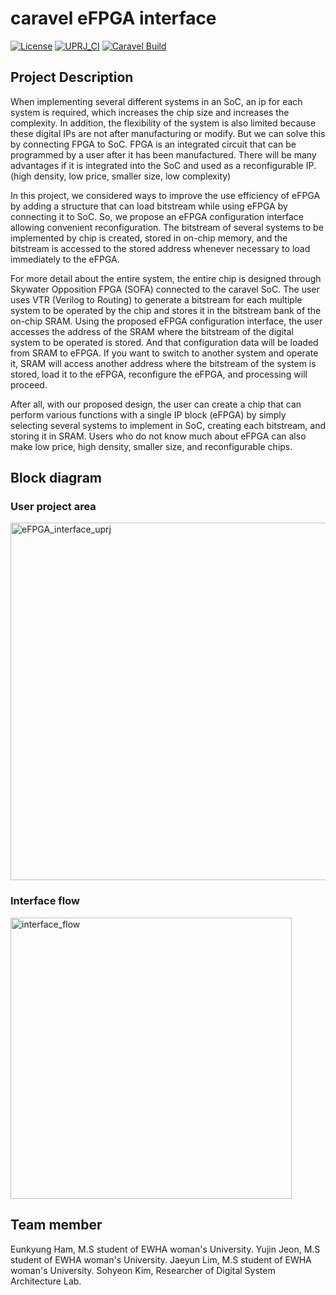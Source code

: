 # caravel eFPGA interface
[![License](https://img.shields.io/badge/License-Apache%202.0-blue.svg)](https://opensource.org/licenses/Apache-2.0) [![UPRJ_CI](https://github.com/efabless/caravel_project_example/actions/workflows/user_project_ci.yml/badge.svg)](https://github.com/efabless/caravel_project_example/actions/workflows/user_project_ci.yml) [![Caravel Build](https://github.com/efabless/caravel_project_example/actions/workflows/caravel_build.yml/badge.svg)](https://github.com/efabless/caravel_project_example/actions/workflows/caravel_build.yml)

## Project Description
When implementing several different systems in an SoC, an ip for each system is required, which increases the chip size and increases the complexity.
In addition, the flexibility of the system is also limited because these digital IPs are not after manufacturing or modify.
But we can solve this by connecting FPGA to SoC.
FPGA is an integrated circuit that can be programmed by a user after it has been manufactured.
There will be many advantages if it is integrated into the SoC and used as a reconfigurable IP. (high density, low price, smaller size, low complexity)

In this project, we considered ways to improve the use efficiency of eFPGA by adding a structure that can load bitstream while using eFPGA by connecting it to SoC.
So, we propose an eFPGA configuration interface allowing convenient reconfiguration.
The bitstream of several systems to be implemented by chip is created, stored in on-chip memory, and the bitstream is accessed to the stored address whenever necessary to load immediately to the eFPGA.

For more detail about the entire system, the entire chip is designed through Skywater Opposition FPGA (SOFA) connected to the caravel SoC.
The user uses VTR (Verilog to Routing) to generate a bitstream for each multiple system to be operated by the chip and stores it in the bitstream bank of the on-chip SRAM.
Using the proposed eFPGA configuration interface, the user accesses the address of the SRAM where the bitstream of the digital system to be operated is stored.
And that configuration data will be loaded from SRAM to eFPGA.
If you want to switch to another system and operate it, SRAM will access another address where the bitstream of the system is stored, load it to the eFPGA, reconfigure the eFPGA, and processing will proceed.

After all, with our proposed design, the user can create a chip that can perform various functions with a single IP block (eFPGA) by simply selecting several systems to implement in SoC, creating each bitstream, and storing it in SRAM.
Users who do not know much about eFPGA can also make low price, high density, smaller size, and reconfigurable chips.


## Block diagram
### User project area
<img width="572" alt="eFPGA_interface_uprj" src="https://user-images.githubusercontent.com/102022220/166154071-20df7a52-f333-47fd-bc63-900762061309.PNG">

### Interface flow
<img width="450" alt="interface_flow" src="https://user-images.githubusercontent.com/102022220/166154346-5e654090-f93e-4d29-a240-79b50d561cc2.PNG">


## Team member
Eunkyung Ham, M.S student of EWHA woman's University.
Yujin Jeon, M.S student of EWHA woman's University.
Jaeyun Lim, M.S student of EWHA woman's University.
Sohyeon Kim, Researcher of Digital System Architecture Lab.
